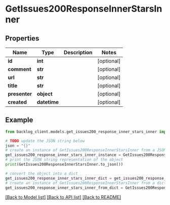 # GetIssues200ResponseInnerStarsInner


## Properties

Name | Type | Description | Notes
------------ | ------------- | ------------- | -------------
**id** | **int** |  | [optional] 
**comment** | **str** |  | [optional] 
**url** | **str** |  | [optional] 
**title** | **str** |  | [optional] 
**presenter** | **object** |  | [optional] 
**created** | **datetime** |  | [optional] 

## Example

```python
from backlog_client.models.get_issues200_response_inner_stars_inner import GetIssues200ResponseInnerStarsInner

# TODO update the JSON string below
json = "{}"
# create an instance of GetIssues200ResponseInnerStarsInner from a JSON string
get_issues200_response_inner_stars_inner_instance = GetIssues200ResponseInnerStarsInner.from_json(json)
# print the JSON string representation of the object
print(GetIssues200ResponseInnerStarsInner.to_json())

# convert the object into a dict
get_issues200_response_inner_stars_inner_dict = get_issues200_response_inner_stars_inner_instance.to_dict()
# create an instance of GetIssues200ResponseInnerStarsInner from a dict
get_issues200_response_inner_stars_inner_from_dict = GetIssues200ResponseInnerStarsInner.from_dict(get_issues200_response_inner_stars_inner_dict)
```
[[Back to Model list]](../README.md#documentation-for-models) [[Back to API list]](../README.md#documentation-for-api-endpoints) [[Back to README]](../README.md)


